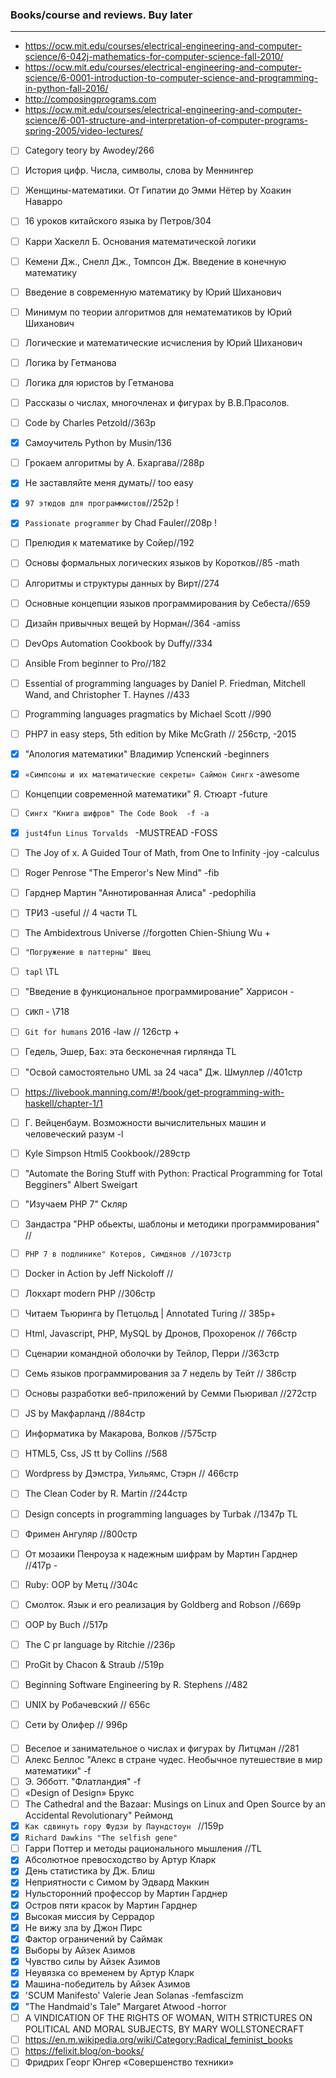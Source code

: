 
### Books/course and reviews. Buy later
****

+ https://ocw.mit.edu/courses/electrical-engineering-and-computer-science/6-042j-mathematics-for-computer-science-fall-2010/
+ https://ocw.mit.edu/courses/electrical-engineering-and-computer-science/6-0001-introduction-to-computer-science-and-programming-in-python-fall-2016/
+ http://composingprograms.com
+ https://ocw.mit.edu/courses/electrical-engineering-and-computer-science/6-001-structure-and-interpretation-of-computer-programs-spring-2005/video-lectures/


- [ ] Category teory by Awodey/266
- [ ] История цифр. Числа, символы, слова by Меннингер
- [ ] Женщины-математики. От Гипатии до Эмми Нётер by Хоакин Наварро
- [ ] 16 уроков китайского языка by Петров/304
- [ ] Карри Хаскелл Б. Основания математической логики
- [ ] Кемени Дж., Снелл Дж., Томпсон Дж. Введение в конечную математику
- [ ] Введение в современную математику by Юрий Шиханович
- [ ] Минимум по теории алгоритмов для нематематиков by Юрий Шиханович
- [ ] Логические и математические исчисления by Юрий Шиханович
- [ ] Логика by Гетманова
- [ ] Логика для юристов by Гетманова
- [ ] Рассказы о числах, многочленах и фигурах by В.В.Прасолов. 
- [ ] Code by Charles Petzold//363p
- [x] Cамоучитель Python by Musin/136
- [ ] Грокаем алгоритмы by А. Бхаргава//288p
- [x] Не заставляйте меня думать// too easy
- [x] `97 этюдов для программистов`//252p !
- [x] `Passionate programmer` by Chad Fauler//208p !
- [ ] Прелюдия к математике by Сойер//192
- [ ] Основы формальных логических языков by Коротков//85 -math
- [ ] Алгоритмы и структуры данных by Вирт//274
- [ ] Основные концепции языков программирования by Себеста//659
- [ ] Дизайн привычных вещей by Норман//364 -amiss
- [ ] DevOps Automation Cookbook by Duffy//334
- [ ] Ansible From beginner to Pro//182
- [ ] Essential of programming languages by  Daniel P. Friedman, Mitchell Wand, and Christopher T. Haynes //433
- [ ] Programming languages pragmatics by Michael Scott //990
- [ ] PHP7 in easy steps, 5th edition by Mike McGrath // 256стр, -2015

- [x] "Апология математики" Владимир Успенский -beginners
- [x] `«Симпсоны и их математические секреты» Саймон Сингх` -awesome 
- [ ] Концепции современной математики" Я. Стюарт -future

- [ ] `Сингх "Книга шифров" The Code Book  -f -a`
- [x] `just4fun Linus Torvalds ` -MUSTREAD -FOSS
- [ ] The Joy of x. A Guided Tour of Math, from One to Infinity -joy -calculus
- [ ]  Roger Penrose "The Emperor's New Mind" -fib
- [ ]  Гарднер Мартин "Аннотированная Алиса" -pedophilia
- [ ]  ТРИЗ -useful // 4 части TL
- [ ]  The Ambidextrous Universe //forgotten Chien-Shiung Wu +
- [ ]  `"Погружение в паттерны" Швец`
- [ ]  `tapl` \\TL
- [ ]  "Введение в функциональное программирование" Харрисон -
- [ ]  `СИКП` - \\718
- [ ]  `Git for humans` 2016 -law // 126стр +
- [ ]  Гедель, Эшер, Бах: эта бесконечная гирлянда TL
- [ ]  "Освой самостоятельно UML за 24 часа" Дж. Шмуллер //401стр
- [ ]  https://livebook.manning.com/#!/book/get-programming-with-haskell/chapter-1/1
- [ ]  Г. Вейценбаум. Возможности вычислительных машин и человеческий разум -l
- [ ]  Kyle Simpson Html5 Cookbook//289стр
- [ ]  "Automate the Boring Stuff with Python: Practical Programming for Total Begginers" Albert Sweigart
- [ ]  "Изучаем PHP 7" Скляр
- [ ]  Зандастра "PHP обьекты, шаблоны и методики программирования" //
- [ ]  `PHP 7 в подлинике" Котеров, Симдянов //1073стр`
- [ ]  Docker in Action by Jeff Nickoloff //
- [ ]  Локхарт modern PHP //306стр
- [ ] Читаем Тьюринга by Петцольд | Annotated Turing // 385p+  
- [ ] Html, Javascript, PHP, MySQL by Дронов, Прохоренок // 766стр
- [ ] Сценарии командной оболочки by Тейлор, Перри //363стр
- [ ] Семь языков программирования за 7 недель by Тейт // 386стр
- [ ] Основы разработки веб-приложений by Семми Пьюривал //272стр
- [ ] JS by Макфарланд //884стр
- [ ] Информатика by Макарова, Волков //575стр
- [ ] HTML5, Css, JS tt by Collins //568
- [ ] Wordpress by Дэмстра, Уильямс, Стэрн // 466стр
- [ ] The Clean Coder by R. Martin //244стр
- [ ] Design concepts in programming languages by Turbak //1347p TL
- [ ] Фримен Ангуляр //800стр
- [ ] От мозаики Пенроуза к надежным шифрам by Мартин Гарднер //417p - 
- [ ] Ruby: OOP by Метц //304с 
- [ ] Смолток. Язык и его реализация by Goldberg and Robson //669p
- [ ] OOP by Buch //517p
- [ ] The C pr language by Ritchie //236p
- [ ] ProGit by Chacon & Straub //519p
- [ ] Beginning Software Engineering by R. Stephens //482
- [ ] UNIX by Робачевский // 656с
- [ ] Сети by Олифер // 996p
####
- [ ] Веселое и занимательное о числах и фигурах by Литцман //281
- [ ] Алекс Беллос "Алекс в стране чудес. Необычное путешествие в мир математики" -f
- [ ] Э. Эбботт.  "Флатландия" -f 
- [ ] «Design of Design» Брукс
- [ ] The Cathedral and the Bazaar: Musings on Linux and Open Source by an Accidental Revolutionary" Реймонд
- [x] `Как сдвинуть гору Фудзи by Паундстоун ` //159p
- [x] `Richard Dawkins "The selfish gene"` 
- [ ] Гарри Поттер и методы рационального мышления //TL
- [x] Абсолютное превосходство by Артур Кларк 
- [x] День статистика by Дж. Блиш 
- [x] Неприятности с Симом by Эдвард Маккин 
- [x] Нульсторонний профессор by Мартин Гарднер 
- [x] Остров пяти красок by Мартин Гарднер 
- [x] Высокая миссия by Серрадор  
- [x] Не вижу зла by Джон Пирс 
- [x] Фактор ограничений by Саймак 
- [x] Выборы by Айзек Азимов 
- [x] Чувство силы by Айзек Азимов 
- [x] Неувязка со временем by Артур Кларк 
- [x] Машина-победитель by Айзек Азимов 
- [x] 'SCUM Manifesto' Valerie Jean Solanas -femfascizm 
- [x] "The Handmaid's Tale" Margaret Atwood -horror 
- [ ] A VINDICATION OF THE RIGHTS OF WOMAN, WITH STRICTURES ON POLITICAL AND MORAL SUBJECTS, BY MARY WOLLSTONECRAFT
- [ ] https://en.m.wikipedia.org/wiki/Category:Radical_feminist_books
- [ ] https://felixit.blog/on-books/
- [ ] Фридрих Георг Юнгер «Совершенство техники» 
